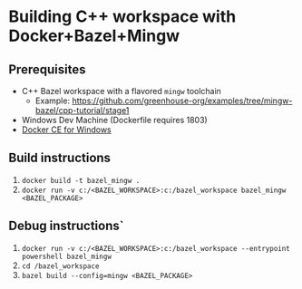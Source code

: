 # Building C++ workspace with Docker+Bazel+Mingw

## Prerequisites
* C++ Bazel workspace with a flavored `mingw` toolchain 
  * Example: https://github.com/greenhouse-org/examples/tree/mingw-bazel/cpp-tutorial/stage1
* Windows Dev Machine (Dockerfile requires 1803)
* [Docker CE for Windows](https://store.docker.com/editions/community/docker-ce-desktop-windows)

## Build instructions
1. `docker build -t bazel_mingw .`
1. `docker run -v c:/<BAZEL_WORKSPACE>:c:/bazel_workspace bazel_mingw <BAZEL_PACKAGE>`

## Debug instructions`
1. `docker run -v c:/<BAZEL_WORKSPACE>:c:/bazel_workspace --entrypoint powershell bazel_mingw` 
1. `cd /bazel_workspace`
1. `bazel build --config=mingw <BAZEL_PACKAGE>`
